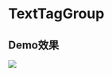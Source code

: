 # TextTagGroup
## Demo效果
![](https://github.com/gitjing/TextTagGroup/blob/master/img/select.gif)




